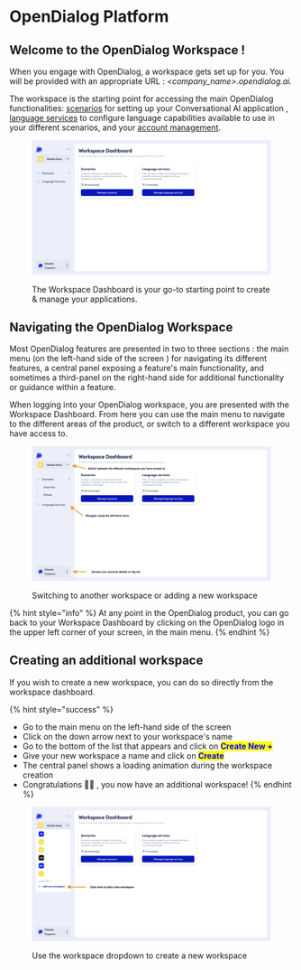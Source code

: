 # OpenDialog Platform

## Welcome to the OpenDialog Workspace !

When you engage with OpenDialog, a workspace gets set up for you. You will be provided with an appropriate URL : _\<company\_name>.opendialog.ai._&#x20;

The workspace is the starting point for accessing the main OpenDialog functionalities:  [scenarios](../the-opendialog-model/scenarios.md) for setting up your Conversational AI application ,  [language services](language-services.md) to configure language capabilities available to use in your different scenarios, and your  [account management](opendialog-account-management/). &#x20;

<figure><img src="../../.gitbook/assets/OD-workspacedashboard.png" alt=""><figcaption><p>The Workspace Dashboard is your go-to starting point to create &#x26; manage your applications.</p></figcaption></figure>

## Navigating the OpenDialog Workspace

Most OpenDialog features are presented in two to three sections : the main menu (on the left-hand side of the screen ) for navigating its different features, a central panel exposing a feature's main functionality, and sometimes a third-panel on the right-hand side for additional functionality or guidance within a feature.

When logging into your OpenDialog workspace, you are presented with the Workspace Dashboard.  From here you can use the main menu to navigate to the different areas of the product, or switch to a different workspace you have access to. &#x20;

<figure><img src="../../.gitbook/assets/OD-workspacenavigation.png" alt=""><figcaption><p>Switching to another workspace or adding a new workspace</p></figcaption></figure>

{% hint style="info" %}
At any point in the OpenDialog product, you can go back to your Workspace Dashboard by clicking on the OpenDialog logo in the upper left corner of your screen, in the main menu.
{% endhint %}

## Creating an additional workspace

If you wish to create a new workspace, you can do so directly from the workspace dashboard. &#x20;

{% hint style="success" %}
* Go to the main menu on the left-hand side of the screen
* Click on the down arrow next to your workspace's name
* Go to the bottom of the list that appears and click on <mark style="color:blue;">**Create New +**</mark>
* Give your new workspace a name and click on <mark style="color:blue;">**Create**</mark>
* The central panel shows a loading animation during the workspace creation
* Congratulations 🙌🏻 , you now have an additional workspace!
{% endhint %}

<figure><img src="../../.gitbook/assets/OD-workspacecreatenew.png" alt=""><figcaption><p>Use the workspace dropdown to create a new workspace</p></figcaption></figure>

